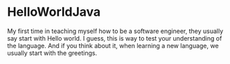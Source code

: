# HelloWorldJava


My first time in teaching myself how to be a software engineer, they usually say start with Hello world.
I guess, this is way to test your understanding of the language.
And if you think about it, when learning a new language, we usually start with the greetings.
